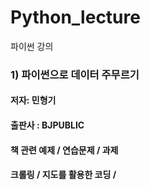 # Python_lecture
파이썬 강의 

### 1) 파이썬으로 데이터 주무르기
#### 저자: 민형기 
#### 출판사 : BJPUBLIC
#### 책 관련 예제 / 연습문제 / 과제 
#### 크롤링 / 지도를 활용한 코딩 / 
